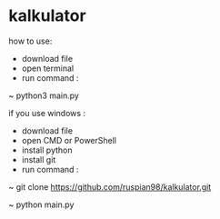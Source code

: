 # kalkulator

how to use:

- download file
- open terminal
- run command :
 
~ python3 main.py


if you use windows :

- download file
- open CMD or PowerShell
- install python
- install git
- run command :
  
~ git clone https://github.com/ruspian98/kalkulator.git

~ python main.py
  
